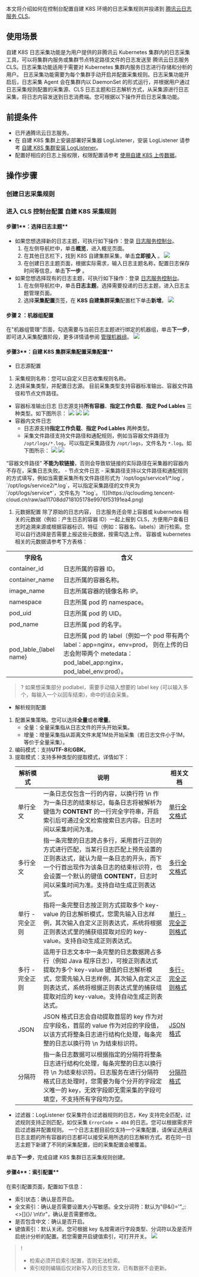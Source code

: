 本文将介绍如何在控制台配置自建 K8S 环境的日志采集规则并投递到 [腾讯云日志服务 CLS](https://cloud.tencent.com/product/cls)。
## 使用场景
自建 K8S 日志采集功能是为用户提供的非腾讯云 Kubernetes 集群内的日志采集工具，可以将集群内服务或集群节点特定路径文件的日志发送至 腾讯云日志服务 CLS。日志采集功能适用于需要对  Kubernetes 集群内服务日志进行存储和分析的用户。
日志采集功能需要为每个集群手动开启并配置采集规则。日志采集功能开启后，日志采集 Agent 会在集群内以 DaemonSet 的形式运行，并根据用户通过日志采集规则配置的采集源、CLS 日志主题和日志解析方式，从采集源进行日志采集，将日志内容发送到日志消费端。您可根据以下操作开启日志采集功能。
## 前提条件
- 已开通腾讯云日志服务。
- 在 自建 K8S 集群上安装部署好采集器 LogListener，安装 LogListener 请参考 [自建 K8S 集群安装 LogListener](https://cloud.tencent.com/document/product/614/64566)。
- 配置好相应的日志上报权限，权限配置请参考 [使用自建 K8S 上传数据](https://cloud.tencent.com/document/product/614/68374)。

## 操作步骤
### 创建日志采集规则
### 进入 CLS 控制台配置 自建 K8S 采集规则
#### **步骤**1**：选择日志主题**
- 如果您想选择新的日志主题，可执行如下操作：登录 [日志服务控制台](https://console.cloud.tencent.com/cls)。
	1. 在左侧导航栏中，单击**概览**，进入概览页面。
	2. 在其他日志栏下，找到 K8S 自建集群采集，单击**立即接入** 。
	![](https://qcloudimg.tencent-cloud.cn/raw/444335c3abd0216bd271a277db4edaf9.png)
	3. 在创建日志主题页面，根据实际需求，输入日志主题名称，配置日志保存时间等信息，单击**下一步** 。
- 如果您想选择现有的日志主题，可执行如下操作：登录 [日志服务控制台](https://console.cloud.tencent.com/cls)。
  1. 在左侧导航栏中，单击**日志主题**，选择需要投递的日志主题，进入日志主题管理页面。
  2. 选择**采集配置**页签，在 **K8S 自建集群采集**配置栏下单击**新增**。
  ![](https://qcloudimg.tencent-cloud.cn/raw/33fede5f1882de6794b3999968400199.png)

#### **步骤** 2 **：机器组配置**
在"机器组管理"页面，勾选需要与当前日志主题进行绑定的机器组，单击**下一步**，即可进入采集配置阶段，更多详情请参阅 [管理机器组](https://cloud.tencent.com/document/product/614/17412)。
![](https://qcloudimg.tencent-cloud.cn/raw/41edf54faada6c693cd7d99e1bfba031.png)
#### **步骤**3**：**自建 K8S 集群采集配置**采集配置**
- 日志源配置  
 1. 采集规则名称：您可以自定义日志收集规则名称。  
 1. 选择采集类型，并配置日志源。
 目前采集类型支持容器标准输出、容器文件路径和节点文件路径。
   - 容器标准输出日志
日志源支持**所有容器**、**指定工作负载**、**指定 Pod Lables** 三种类型。如下图所示：
![](https://qcloudimg.tencent-cloud.cn/raw/60eed298d3cd4ef8bb8556faf50fe592.png)
![](https://qcloudimg.tencent-cloud.cn/raw/fa82aae32f818eb6d1082ed6750c6e3f.png)
![](https://qcloudimg.tencent-cloud.cn/raw/e281138b15c97c2380679e813d18a11f.png)
   - 容器内文件日志 
      - 日志源支持**指定工作负载**、**指定 Pod Lables** 两种类型。
      - 采集文件路径支持文件路径和通配规则，例如当容器文件路径为 `/opt/logs/*.log`，可以指定采集路径为 `/opt/logs`，文件名为 `*.log`。如下图所示：
![](https://qcloudimg.tencent-cloud.cn/raw/dce6dca775d49d89de635e175cc3953d.png)
![](https://qcloudimg.tencent-cloud.cn/raw/591e2d927995b0cba95a22ac168fc3db.png)
<dx-alert infotype="notice" title="">
“容器文件路径” <b>不能为软链接</b>，否则会导致软链接的实际路径在采集器的容器内不存在，采集日志失败。
</dx-alert>
   - 节点文件日志
      - 采集路径支持以文件路径和通配规则的方式填写，例如当需要采集所有文件路径形式为 `/opt/logs/service1/*.log`，`/opt/logs/service2/*.log`，可以指定采集路径的文件夹为 `/opt/logs/service*`，文件名为 `*.log`。
![](https://qcloudimg.tencent-cloud.cn/raw/aa11708dd718105178e9976f53191ea4.png)

 1. 元数据配置
除了原始的日志内容， 日志服务还会带上容器或 kubernetes 相关的元数据（例如：产生日志的容器 ID）一起上报到 CLS，方便用户查看日志时追溯来源或根据容器标识、特征（例如：容器名、labels）进行检索。您可以自行选择是否需要上报这些元数据，按需勾选上传。
容器或 kubernetes 相关的元数据请参考下方表格：
<table>
	<tr>
		<th>字段名</th> <th>含义</th>
	</tr>
	<tr>
		<td>container_id</td> <td>日志所属的容器 ID。</td>
	</tr>
	<tr>
		<td>container_name</td> <td>日志所属的容器名称。</td>
	</tr>
	<tr>
		<td>image_name</td> <td>日志所属容器的镜像名称 IP。</td>
	</tr>
	<tr>
		<td>namespace</td> <td>日志所属 pod 的 namespace。</td>
	</tr>
	<tr>
		<td>pod_uid</td> <td>日志所属 pod 的 UID。</td>
	</tr>
	<tr>
		<td>pod_name</td> <td>日志所属 pod 的名字。</td>
	</tr>
	<tr>
		<td>pod_lable_{label name}</td> <td>日志所属 pod 的 label（例如一个 pod 带有两个 label：app=nginx，env=prod，
则在上传的日志会附带两个 metedata：pod_label_app:nginx，pod_label_env:prod）。
</td>
	</tr>
</table>

</dx-alert>

>? 如果想采集部分 podlabel，需要手动输入想要的 label key (可以输入多个，每输入一个以回车结束)，命中的话会采集。
-  解析规则配置  
 1. 配置采集策略。您可以选择**全量**或者**增量**。
	- 全量：全量采集指从日志文件的开头开始采集。
	- 增量：增量采集指从距离文件末尾1M处开始采集（若日志文件小于1M，等价于全量采集）。
 2. 编码模式：支持**UTF-8**和**GBK**。
 3.  提取模式：支持多种类型的提取模式，详情如下：
	<table>
	<thead>
	<tr>
	<th>解析模式</th>
	<th>说明</th>
	<th>相关文档</th>
	</tr>
	</thead>
	<tbody><tr>
	<td>单行全文</td>
	<td>一条日志仅包含一行的内容，以换行符 \n 作为一条日志的结束标记，每条日志将被解析为键值为 <strong>CONTENT</strong> 的一行完全字符串，开启索引后可通过全文检索搜索日志内容。日志时间以采集时间为准。</td>
	<td><a href="https://cloud.tencent.com/document/product/614/17421">单行全文格式</a></td>
	</tr>
	<tr>
	<td>多行全文</td>
	<td>指一条完整的日志跨占多行，采用首行正则的方式进行匹配，当某行日志匹配上预先设置的正则表达式，就认为是一条日志的开头，而下一个行首出现作为该条日志的结束标识符，也会设置一个默认的键值 <strong>CONTENT</strong>，日志时间以采集时间为准。支持自动生成正则表达式。</td>
	<td><a href="https://cloud.tencent.com/document/product/614/17422">多行全文格式</a></td>
	</tr>
	<tr>
	<td>单行 - 完全正则</td>
	<td>指将一条完整日志按正则方式提取多个 key-value 的日志解析模式，您需先输入日志样例，其次输入自定义正则表达式，系统将根据正则表达式里的捕获组提取对应的 key-value。支持自动生成正则表达式。</td>
	<td><a href="https://cloud.tencent.com/document/product/614/32817">单行 - 完全正则格式</a></td>
	</tr>
	<tr>
	<td>多行 - 完全正则</td>
	<td>适用于日志文本中一条完整的日志数据跨占多行（例如 Java 程序日志），可按正则表达式提取为多个 key-value 键值的日志解析模式，您需先输入日志样例，其次输入自定义正则表达式，系统将根据正则表达式里的捕获组提取对应的 key-value。支持自动生成正则表达式。</td>
	<td><a href="https://cloud.tencent.com/document/product/614/52366">多行-完全正则格式</a></td>
	</tr>
	<tr>
	<td>JSON</td>
	<td>JSON 格式日志会自动提取首层的 key 作为对应字段名，首层的 value 作为对应的字段值，以该方式将整条日志进行结构化处理，每条完整的日志以换行符 \n 为结束标识符。</td>
	<td><a href="https://cloud.tencent.com/document/product/614/17419">JSON 格式</a></td>
	</tr>
	<tr>
	<td>分隔符</td>
	<td>指一条日志数据可以根据指定的分隔符将整条日志进行结构化处理，每条完整的日志以换行符 \n 为结束标识符。日志服务在进行分隔符格式日志处理时，您需要为每个分开的字段定义唯一的 key，无效字段即无需采集的字段可填空，不支持所有字段均为空。</td>
	<td><a href="https://cloud.tencent.com/document/product/614/17420">分隔符格式</a></td>
	</tr>
	</tbody></table>
- 过滤器：LogListener 仅采集符合过滤器规则的日志，Key 支持完全匹配，过滤规则支持正则匹配，如仅采集 `ErrorCode = 404` 的日志。您可以根据需求开启过滤器并配置规则。
	<dx-alert infotype="explain" title="">
	一个日志主题目前仅支持一个采集配置，请保证选用该日志主题的所有容器的日志都可以接受采用所选的日志解析方式。若在同一日志主题下新建了不同的采集配置，旧的采集配置会被覆盖。
	</dx-alert>  
	
单击**下一步**，完成自建 K8S 集群日志采集规则创建。 
#### **步骤**4**：索引配置**
在索引配置页面，配置如下信息：
- 索引状态：确认是否开启。
- 全文索引：确认是否需要设置大小写敏感。全文分词符：默认为"@&()='",;:\<\>[]{}/ \n\t\r"，确认是否需要修改。
- 是否包含中文：确认是否开启。
- 键值索引：默认关闭，您可根据 key 名按需进行字段类型、分词符以及是否开启统计分析的配置。若您需要开启键值索引，可打开开关。
![](https://qcloudimg.tencent-cloud.cn/raw/e71f7b32e963da0f87de75093287e92f.png)
>!
>- 检索必须开启索引配置，否则无法检索。
>- 索引规则编辑后仅对新写入的日志生效，已有数据不会更新。
